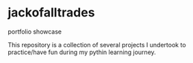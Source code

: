 # jackofalltrades
portfolio showcase

This repository is a collection of several projects I undertook to practice/have fun during my pythin learning journey.

